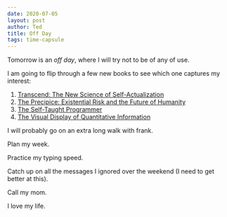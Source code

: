 ```yaml
---
date: 2020-07-05
layout: post
author: Ted
title: Off Day
tags: time-capsule
---
```

Tomorrow is an _off day_, where I will try not to be of any of use.

I am going to flip through a few new books to see which one captures my interest:

1. [Transcend: The New Science of Self-Actualization](https://www.amazon.com/Transcend-Self-Actualization-Scott-Barry-Kaufman/dp/0143131206)
1. [The Precipice: Existential Risk and the Future of Humanity](https://www.amazon.com/Precipice-Existential-Risk-Future-Humanity-ebook/dp/B07V9GHKYP/ref=tmm_kin_swatch_0?_encoding=UTF8&qid=&sr=)
1. [The Self-Taught Programmer](https://www.amazon.com/gp/product/B01M01YDQA/ref=as_li_tl?ie=UTF8&tag=benzingacom-20&camp=1789&creative=9325&linkCode=as2&creativeASIN=B01M01YDQA&linkId=6805bed691c92f1ce45b664799108e10)
1. [The Visual Display of Quantitative Information](https://www.amazon.com/Visual-Display-Quantitative-Information/dp/1930824130)

I will probably go on an extra long walk with frank.

Plan my week.

Practice my typing speed.

Catch up on all the messages I ignored over the weekend (I need to get better at this).

Call my mom.

I love my life.
